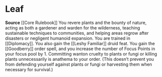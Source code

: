 ﻿---
id: '2'
name: Leaf
rarity: Common
source: '[[DATABASE/source/Core Rulebook|Core Rulebook]]'
trait: null
type: Druidic Order

---
# Leaf

**Source** [[Core Rulebook]] 
You revere plants and the bounty of nature, acting as both a gardener and warden for the wilderness, teaching sustainable techniques to communities, and helping areas regrow after disasters or negligent humanoid expansion. You are trained in [[Diplomacy]]. You also gain the [[Leshy Familiar]] druid feat. You gain the [[Goodberry]] order spell, and you increase the number of Focus Points in your focus pool by 1. Committing wanton cruelty to plants or fungi or killing plants unnecessarily is anathema to your order. (This doesn’t prevent you from defending yourself against plants or fungi or harvesting them when necessary for survival.)
